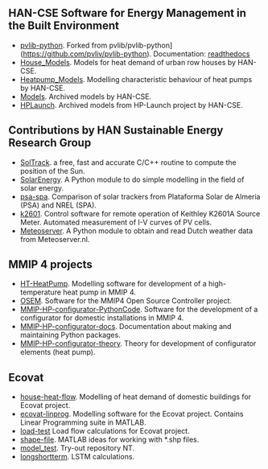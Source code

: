 ## HAN-CSE Software for Energy Management in the Built Environment

 
 * [pvlib-python](https://github.com/hancse/pvlib-python). Forked from pvlib/pvlib-python](https://github.com/pvliv/pvlib-python). Documentation: [readthedocs](http://pvlib-python.readthedocs.io/en/stable/)
 * [House_Models](https://github.com/hancse/House_Models). Models for heat demand of urban row houses by HAN-CSE.
 * [Heatpump_Models](https://github.com/hancse/Heatpump_Models). Modelling characteristic behaviour of heat pumps by HAN-CSE.
 * [Models](https://github.com/hancse/Models). Archived models by HAN-CSE.
 * [HPLaunch](https://github.com/hancse/HPLaunch). Archived models from HP-Launch project by HAN-CSE.
 
 ## Contributions by HAN Sustainable Energy Research Group
 * [SolTrack](https://github.com/MarcvdSluys/SolTrack). a free, fast and accurate C/C++ routine to compute the position of the Sun. 
 * [SolarEnergy](https://github.com/MarcvdSluys/SolarEnergy). A Python module to do simple modelling in the field of solar energy.
 * [psa-spa](https://github.com/hancse/psa-spa). Comparison of solar trackers from Plataforma Solar de Almeria (PSA) and NREL (SPA).
 * [k2601](https://github.com/hancse/k2601). Control software for remote operation of Keithley K2601A Source Meter. Automated measurement of I-V curves of PV cells.
 * [Meteoserver](https://github.com/MarcvdSluys/Meteoserver). A Python module to obtain and read Dutch weather data from Meteoserver.nl. 
 
## MMIP 4 projects
 * [HT-HeatPump](https://github.com/hancse/HT-HeatPump). Modelling software for development of a high-temperature heat pump in MMIP 4.
 * [OSEM](https://github.com/hancse/OSEM). Software for the MMIP4 Open Source Controller project.
 * [MMIP-HP-configurator-PythonCode](https://github.com/MarcvdSluys/MMIP-HP-configurator-PythonCode). Software for the development of a configurator for domestic installations in MMIP 4. 
 * [MMIP-HP-configurator-docs](https://github.com/MarcvdSluys/MMIP-HP-configurator-docs). Documentation about making and maintaining Python packages.
 * [MMIP-HP-configurator-theory](https://github.com/MarcvdSluys/MMIP-HP-configurator-theory). Theory for development of configurator elements (heat pump).
 
 ## Ecovat
 * [house-heat-flow](https://github.com/hancse/house-heat-flow). Modelling of heat demand of domestic buildings for Ecovat project.
 * [ecovat-linprog](https://github.com/hancse/ecovat-linprog). Modelling software for the Ecovat project. Contains Linear Programming suite in MATLAB.
 * [load-test](https://github.com/hancse/load-test) Load flow calculations for Ecovat project.
 * [shape-file](https://github.com/hancse/shape-file). MATLAB ideas for working with \*.shp files.
 * [model_test](https://github.com/hancse/model_test). Try-out repository NT.
 * [longshortterm](https://github.com/hancse/longshortterm). LSTM calculations.
